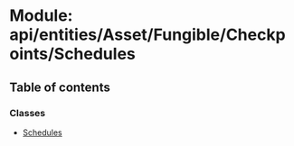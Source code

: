 # Module: api/entities/Asset/Fungible/Checkpoints/Schedules

## Table of contents

### Classes

- [Schedules](../wiki/api.entities.Asset.Fungible.Checkpoints.Schedules.Schedules)
